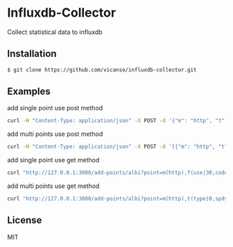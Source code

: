 # Influxdb-Collector

Collect statistical data to influxdb

## Installation

```bash
$ git clone https://github.com/vicanso/influxdb-collector.git
```

## Examples

add single point use post method

```bash
curl -H "Content-Type: application/json" -X POST -d '{"m": "http", "t":{"type": "0"},"f":{"status":200},"time":"1422568543702900257"}' http://127.0.0.1:3000/add-points/albi
```

add multi points use post method

```bash
curl -H "Content-Type: application/json" -X POST -d '[{"m": "http", "t":{"type": "0"},"f":{"status":200}},{"m": "ajax", "t":{"type": "1"},"f":{"status":500}}]' http://127.0.0.1:3000/add-points/albi
```

add single point use get method
 
```bash
curl "http://127.0.0.1:3000/add-points/albi?point=m(http),f(use|30,code|200),t(type|2,spdy|fast),time(1422568543702910257)"
```

add multi points use get method

```bash
curl "http://127.0.0.1:3000/add-points/albi?point=m(http),t(type|0,spdy|fast),f(use|30,code|500),time(1422568543702905257)&point=m(ajax),t(type|1,spdy|slow),f(use|50,code|400),time(1422568543702909257)"
```

## License

MIT